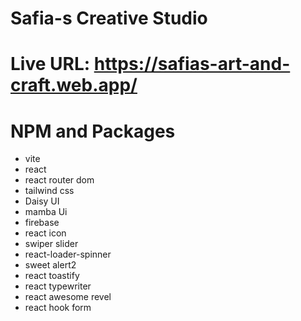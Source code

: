 # Safia-s Creative Studio
# Live URL: https://safias-art-and-craft.web.app/



# NPM and Packages
- vite
- react
- react router dom
- tailwind css
- Daisy UI
- mamba Ui
- firebase
- react icon
- swiper slider
- react-loader-spinner
- sweet alert2
- react toastify
- react typewriter
- react awesome revel
- react hook form
